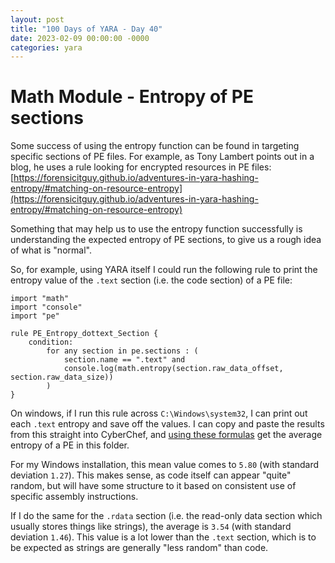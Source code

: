 ```yaml
---
layout: post
title: "100 Days of YARA - Day 40"
date: 2023-02-09 00:00:00 -0000
categories: yara
---
```


# Math Module - Entropy of PE sections
Some success of using the entropy function can be found in targeting specific sections of PE files. For example, as Tony Lambert points out in a blog, he uses a rule looking for encrypted resources in PE files: [https://forensicitguy.github.io/adventures-in-yara-hashing-entropy/#matching-on-resource-entropy](https://forensicitguy.github.io/adventures-in-yara-hashing-entropy/#matching-on-resource-entropy)

Something that may help us to use the entropy function successfully is understanding the expected entropy of PE sections, to give us a rough idea of what is "normal".

So, for example, using YARA itself I could run the following rule to print the entropy value of the `.text` section (i.e. the code section) of a PE file:
```
import "math"
import "console"
import "pe"

rule PE_Entropy_dottext_Section {
    condition:
        for any section in pe.sections : (
            section.name == ".text" and
            console.log(math.entropy(section.raw_data_offset, section.raw_data_size))
        )
}
```

On windows, if I run this rule across `C:\Windows\system32`, I can print out each `.text` entropy and save off the values. I can copy and paste the results from this straight into CyberChef, and [using these formulas](https://gchq.github.io/CyberChef/#recipe=Regular_expression('User%20defined','%5B0-9%5D%5C%5C.%5B0-9%5D%7B6%7D',true,true,false,false,false,false,'List%20matches')Mean('Line%20feed')) get the average entropy of a PE in this folder.

For my Windows installation, this mean value comes to `5.80` (with standard deviation `1.27`). This makes sense, as code itself can appear "quite" random, but will have some structure to it based on consistent use of specific assembly instructions.

If I do the same for the `.rdata` section (i.e. the read-only data section which usually stores things like strings), the average is `3.54` (with standard deviation `1.46`). This value is a lot lower than the `.text` section, which is to be expected as strings are generally "less random" than code.